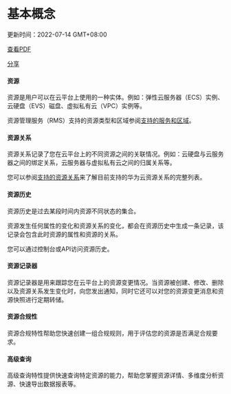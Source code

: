 # 基本概念

更新时间：2022-07-14 GMT+08:00

[查看PDF](https://support.huaweicloud.com/productdesc-rms/rms-productdesc.pdf)

[分享](javascript:void(0);)



#### 资源

资源是用户可以在云平台上使用的一种实体。例如：弹性云服务器（ECS）实例、云硬盘（EVS）磁盘、虚拟私有云（VPC）实例等。

资源管理服务（RMS）支持的资源类型和区域参阅[支持的服务和区域](https://support.huaweicloud.com/usermanual-rms/rms_06_0100.html)。

#### 资源关系

资源关系记录了您在云平台上的不同资源之间的关联情况。例如：云硬盘与云服务器之间的绑定关系，云服务器与虚拟私有云之间的归属关系等。

您可以参阅[支持的资源关系](https://support.huaweicloud.com/usermanual-rms/rms_06_0200.html)来了解目前支持的华为云资源关系的完整列表。

#### 资源历史

资源历史是过去某段时间内资源不同状态的集合。

资源发生任何属性的变化和资源关系的变化，都会在资源历史中生成一条记录，该记录会包含此时资源的属性和资源的关系。

您可以通过控制台或API访问资源历史。

#### 资源记录器

资源记录器是用来跟踪您在云平台上的资源变更情况。当资源被创建、修改、删除以及资源关系发生变化时，向您发出通知，同时它还可以对您的资源变更消息和资源快照进行定期转储。

#### 资源合规性

资源合规特性帮助您快速创建一组合规规则，用于评估您的资源是否满足合规要求。

#### 高级查询

高级查询特性提供快速查询特定资源的能力，帮助您掌握资源详情、多维度分析资源、快速导出数据报表等。
